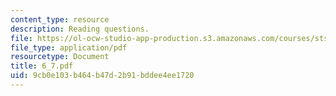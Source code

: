 ```yaml
---
content_type: resource
description: Reading questions.
file: https://ol-ocw-studio-app-production.s3.amazonaws.com/courses/sts-038-energy-and-environment-in-american-history-1705-2005-fall-2006/9cb0e103b464b47d2b91bddee4ee1720_6_7.pdf
file_type: application/pdf
resourcetype: Document
title: 6_7.pdf
uid: 9cb0e103-b464-b47d-2b91-bddee4ee1720
---
```

